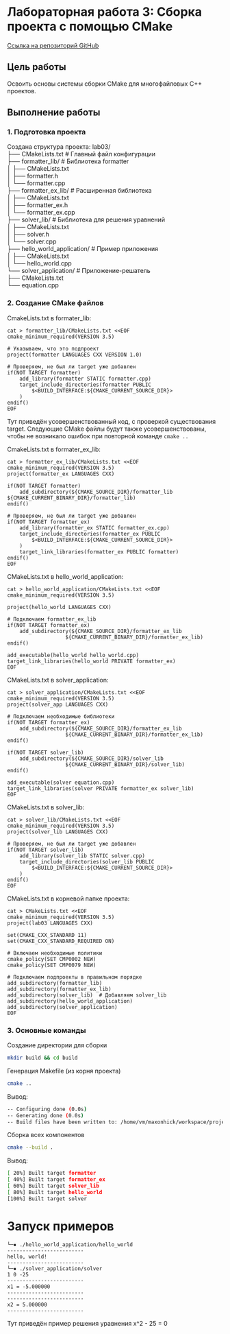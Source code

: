 # Лабораторная работа 3: Сборка проекта с помощью CMake

[Ссылка на репозиторий GitHub](https://github.com/tyrtir/laba03)

## Цель работы
Освоить основы системы сборки CMake для многофайловых C++ проектов.

## Выполнение работы

### 1. Подготовка проекта

Создана структура проекта:
lab03/<br>
├── CMakeLists.txt # Главный файл конфигурации<br>
├── formatter_lib/ # Библиотека formatter<br>
│ ├── CMakeLists.txt<br>
│ ├── formatter.h<br>
│ └── formatter.cpp<br>
├── formatter_ex_lib/ # Расширенная библиотека<br>
│ ├── CMakeLists.txt<br>
│ ├── formatter_ex.h<br>
│ └── formatter_ex.cpp<br>
├── solver_lib/ # Библиотека для решения уравнений<br>
│ ├── CMakeLists.txt<br>
│ ├── solver.h<br>
│ └── solver.cpp<br>
├── hello_world_application/ # Пример приложения<br>
│ ├── CMakeLists.txt<br>
│ └── hello_world.cpp<br>
└── solver_application/ # Приложение-решатель<br>
  ├── CMakeLists.txt<br>
  └── equation.cpp<br>
### 2. Создание CMake файлов

CmakeLists.txt в formater_lib:
```
cat > formatter_lib/CMakeLists.txt <<EOF
cmake_minimum_required(VERSION 3.5)

# Указываем, что это подпроект
project(formatter LANGUAGES CXX VERSION 1.0)

# Проверяем, не был ли target уже добавлен
if(NOT TARGET formatter)
    add_library(formatter STATIC formatter.cpp)
    target_include_directories(formatter PUBLIC 
        $<BUILD_INTERFACE:${CMAKE_CURRENT_SOURCE_DIR}>
    )
endif()
EOF
```
Тут приведён усовершенствованный код, с проверкой существования target. Следующие CMake файлы будут также усовершенствованы, чтобы не возникало ошибок при повторной команде ```cmake ..```

CmakeLists.txt в formater_ex_lib:
```
cat > formatter_ex_lib/CMakeLists.txt <<EOF
cmake_minimum_required(VERSION 3.5)
project(formatter_ex LANGUAGES CXX)

if(NOT TARGET formatter)
    add_subdirectory(${CMAKE_SOURCE_DIR}/formatter_lib ${CMAKE_CURRENT_BINARY_DIR}/formatter_lib)
endif()

# Проверяем, не был ли target уже добавлен
if(NOT TARGET formatter_ex)
    add_library(formatter_ex STATIC formatter_ex.cpp)
    target_include_directories(formatter_ex PUBLIC
        $<BUILD_INTERFACE:${CMAKE_CURRENT_SOURCE_DIR}>
    )
    target_link_libraries(formatter_ex PUBLIC formatter)
endif()
EOF
```

CMakeLists.txt в hello_world_application:
```
cat > hello_world_application/CMakeLists.txt <<EOF
cmake_minimum_required(VERSION 3.5)

project(hello_world LANGUAGES CXX)

# Подключаем formatter_ex_lib
if(NOT TARGET formatter_ex)
    add_subdirectory(${CMAKE_SOURCE_DIR}/formatter_ex_lib 
                   ${CMAKE_CURRENT_BINARY_DIR}/formatter_ex_lib)
endif()

add_executable(hello_world hello_world.cpp)
target_link_libraries(hello_world PRIVATE formatter_ex)
EOF
```

CMakeLists.txt в solver_application:
```
cat > solver_application/CMakeLists.txt <<EOF
cmake_minimum_required(VERSION 3.5)
project(solver_app LANGUAGES CXX)

# Подключаем необходимые библиотеки
if(NOT TARGET formatter_ex)
    add_subdirectory(${CMAKE_SOURCE_DIR}/formatter_ex_lib 
                   ${CMAKE_CURRENT_BINARY_DIR}/formatter_ex_lib)
endif()

if(NOT TARGET solver_lib)
    add_subdirectory(${CMAKE_SOURCE_DIR}/solver_lib 
                   ${CMAKE_CURRENT_BINARY_DIR}/solver_lib)
endif()

add_executable(solver equation.cpp)
target_link_libraries(solver PRIVATE formatter_ex solver_lib)
EOF
```

CMakeLists.txt в solver_lib:
```
cat > solver_lib/CMakeLists.txt <<EOF
cmake_minimum_required(VERSION 3.5)
project(solver_lib LANGUAGES CXX)

# Проверяем, не был ли target уже добавлен
if(NOT TARGET solver_lib)
    add_library(solver_lib STATIC solver.cpp)
    target_include_directories(solver_lib PUBLIC
        $<BUILD_INTERFACE:${CMAKE_CURRENT_SOURCE_DIR}>
    )
endif()
EOF
```

CMakeLists.txt в корневой папке проекта:
```
cat > CMakeLists.txt <<EOF
cmake_minimum_required(VERSION 3.5)
project(lab03 LANGUAGES CXX)

set(CMAKE_CXX_STANDARD 11)
set(CMAKE_CXX_STANDARD_REQUIRED ON)

# Включаем необходимые политики
cmake_policy(SET CMP0002 NEW)
cmake_policy(SET CMP0079 NEW)

# Подключаем подпроекты в правильном порядке
add_subdirectory(formatter_lib)
add_subdirectory(formatter_ex_lib)
add_subdirectory(solver_lib)  # Добавляем solver_lib
add_subdirectory(hello_world_application)
add_subdirectory(solver_application)
EOF
```

### 3. Основные команды

Создание директории для сборки
```bash
mkdir build && cd build
```

Генерация Makefile (из корня проекта)
```bash
cmake ..
```
Вывод:
```bash
-- Configuring done (0.0s)
-- Generating done (0.0s)
-- Build files have been written to: /home/vm/maxonhick/workspace/projects/Homework_Lab03/build
```

Сборка всех компонентов
```bash
cmake --build .
```
Вывод:
```bash
[ 20%] Built target formatter
[ 40%] Built target formatter_ex
[ 60%] Built target solver_lib
[ 80%] Built target hello_world
[100%] Built target solver
```

# Запуск примеров
```
└─▪ ./hello_world_application/hello_world 
-------------------------
hello, world!
-------------------------
└─▪ ./solver_application/solver 
1 0 -25
-------------------------
x1 = -5.000000
-------------------------
-------------------------
x2 = 5.000000
-------------------------
```
Тут приведён пример решения уравнения x^2 - 25 = 0

